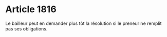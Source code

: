 # Article 1816

Le bailleur peut en demander plus tôt la résolution si le preneur ne remplit pas ses obligations.
